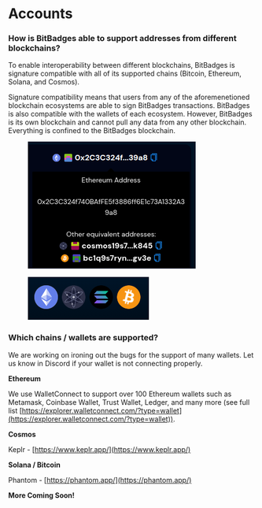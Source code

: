 # Accounts

### **How is BitBadges able to support addresses from different blockchains?**

To enable interoperability between different blockchains, BitBadges is signature compatible with all of its supported chains (Bitcoin, Ethereum, Solana, and Cosmos).

Signature compatibility means that users from any of the aforemenetioned blockchain ecosystems are able to sign BitBadges transactions. BitBadges is also compatible with the wallets of each ecosystem. However, BitBadges is its own blockchain and cannot pull any data from any other blockchain. Everything is confined to the BitBadges blockchain.

<figure><img src="../../.gitbook/assets/image (9).png" alt=""><figcaption></figcaption></figure>

<figure><img src="../../.gitbook/assets/image (34).png" alt=""><figcaption></figcaption></figure>

### **Which chains / wallets are supported?**

We are working on ironing out the bugs for the support of many wallets. Let us know in Discord if your wallet is not connecting properly.&#x20;

**Ethereum**

We use WalletConnect to support over 100 Ethereum wallets such as Metamask, Coinbase Wallet, Trust Wallet, Ledger, and many more (see full list [https://explorer.walletconnect.com/?type=wallet](https://explorer.walletconnect.com/?type=wallet)).

**Cosmos**

Keplr - [https://www.keplr.app/](https://www.keplr.app/)

**Solana / Bitcoin**

Phantom - [https://phantom.app/](https://phantom.app/)

**More Coming Soon!**
